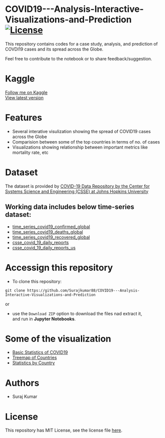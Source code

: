 # COVID19---Analysis-Interactive-Visualizations-and-Prediction [![License](https://img.shields.io/github/license/mashape/apistatus.svg?maxAge=2592000)](https://github.com/Surajkumar88/COVID19---Analysis-Interactive-Visualizations-and-Prediction/blob/master/LICENSE)
This repository contains codes for a case study, analysis, and prediction of COVDI19 cases and its spread across the Globe.

Feel free to contribute to the notebook or to share feedback/suggestion.

# Kaggle
[Follow me on Kaggle](https://www.kaggle.com/surajkumar88)
<br>
[View latest version](https://www.kaggle.com/surajkumar88/covid19-case-study-analysis-visualization)

# Features
* Several interative visulization showing the spread of COVID19 cases across the Globe
* Comparision between some of the top countries in terms of no. of cases
* Visualizations showing relationship between important metrics like mortality rate, etc

# Dataset
The dataset is provided by [COVID-19 Data Repository by the Center for Systems Science and Engineering (CSSE) at Johns Hopkins University](https://github.com/CSSEGISandData/COVID-19)

## Working data includes below time-series dataset:
* [time_series_covid19_confirmed_global](https://raw.githubusercontent.com/CSSEGISandData/COVID-19/master/csse_covid_19_data/csse_covid_19_time_series/time_series_covid19_confirmed_global.csv)
* [time_series_covid19_deaths_global](https://raw.githubusercontent.com/CSSEGISandData/COVID-19/master/csse_covid_19_data/csse_covid_19_time_series/time_series_covid19_deaths_global.csv)
* [time_series_covid19_recovered_global](https://raw.githubusercontent.com/CSSEGISandData/COVID-19/master/csse_covid_19_data/csse_covid_19_time_series/time_series_covid19_recovered_global.csv)
* [csse_covid_19_daily_reports](https://raw.githubusercontent.com/CSSEGISandData/COVID-19/master/csse_covid_19_data/csse_covid_19_daily_reports/08-22-2020.csv)
* [csse_covid_19_daily_reports_us](https://raw.githubusercontent.com/CSSEGISandData/COVID-19/master/csse_covid_19_data/csse_covid_19_daily_reports_us/08-22-2020.csv)

# Accessign this repository
* To clone this repository:
```console
git clone https://github.com/Surajkumar88/COVID19---Analysis-Interactive-Visualizations-and-Prediction
```
or 
* use the `Download ZIP` option to download the files nad extract it,<br>
and run in **Jupyter Notebooks**.

# Some of the visualization
* [Basic Statistics of COVID19](https://github.com/Surajkumar88/COVID19---Analysis-Interactive-Visualizations-and-Prediction/blob/master/preview%20vizz/newplot.png)
* [Treemap of Countries](https://github.com/Surajkumar88/COVID19---Analysis-Interactive-Visualizations-and-Prediction/blob/master/preview%20vizz/newplot%20(2).png)
* [Statistics by Country](https://github.com/Surajkumar88/COVID19---Analysis-Interactive-Visualizations-and-Prediction/blob/master/preview%20vizz/newplot%20(1).png)

# Authors
* Suraj Kumar

# License
This repository has MIT License, see the license file [here](https://github.com/Surajkumar88/COVID19---Analysis-Interactive-Visualizations-and-Prediction/blob/master/LICENSE).
